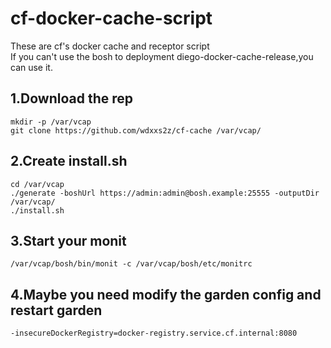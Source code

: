 # cf-docker-cache-script
These are cf's docker cache and receptor script
</br>
If you can't use the bosh to deployment diego-docker-cache-release,you can use it.

## 1.Download the rep
```
mkdir -p /var/vcap
git clone https://github.com/wdxxs2z/cf-cache /var/vcap/
```

## 2.Create install.sh
```
cd /var/vcap
./generate -boshUrl https://admin:admin@bosh.example:25555 -outputDir /var/vcap/
./install.sh
```

## 3.Start your monit
```
/var/vcap/bosh/bin/monit -c /var/vcap/bosh/etc/monitrc
```

## 4.Maybe you need modify the garden config and restart garden
```
-insecureDockerRegistry=docker-registry.service.cf.internal:8080
```
